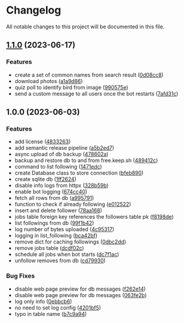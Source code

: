 # Changelog

All notable changes to this project will be documented in this file.

## [1.1.0](https://github.com/andregri/ebird-telegram-bot/compare/v1.0.0...v1.1.0) (2023-06-17)


### Features

* create a set of common names from search result ([0d08cc8](https://github.com/andregri/ebird-telegram-bot/commit/0d08cc85e1b12070fdb195edc3b904bb453c1488))
* download photos ([a1a9d86](https://github.com/andregri/ebird-telegram-bot/commit/a1a9d863cdee3aa29689ec13fee4ee3c64d0e543))
* quiz poll to identify bird from image ([990575e](https://github.com/andregri/ebird-telegram-bot/commit/990575e909de984df0ffe4af768766250cdcbbab))
* send a custom message to all users once the bot restarts ([7afd31c](https://github.com/andregri/ebird-telegram-bot/commit/7afd31c7b9a8410f71b3285d7e92ead8ac66a69f))

## 1.0.0 (2023-06-03)


### Features

* add license ([4833263](https://github.com/andregri/ebird-telegram-bot/commit/4833263ecb58a59575cadf47a86bb9052b20e8fa))
* add semantic release pipeline ([a5b2ed7](https://github.com/andregri/ebird-telegram-bot/commit/a5b2ed7dac84dc0c0bbe890a85562cdf85d760bd))
* async upload of db backup ([478602a](https://github.com/andregri/ebird-telegram-bot/commit/478602a8b80b8018b6c5c50effb5c4f2f6365194))
* backup and restore db to and from free.keep.sh ([489412c](https://github.com/andregri/ebird-telegram-bot/commit/489412c3c8eb902ec6d1fc73d86c0a86edce5069))
* command to list following ([1471edc](https://github.com/andregri/ebird-telegram-bot/commit/1471edc41c3305602aa9617ddc81020928092015))
* create Database class to store connection ([bfeb890](https://github.com/andregri/ebird-telegram-bot/commit/bfeb890d2ff76dd029074234a960b422c25dc896))
* create sqlite db ([1ff2624](https://github.com/andregri/ebird-telegram-bot/commit/1ff26246f47e6c23427edbe129ea5311f3f6119b))
* disable info logs from httpx ([328b59b](https://github.com/andregri/ebird-telegram-bot/commit/328b59b56d0294d2c2ea37074be69abcbc9f04a1))
* enable bot logging ([674cc40](https://github.com/andregri/ebird-telegram-bot/commit/674cc40d49c36d892c978473499a99e13923083e))
* fetch all rows from db ([a995791](https://github.com/andregri/ebird-telegram-bot/commit/a995791cd1000b6287d966bde0e7b2da8e3d9c7b))
* function to check if already following ([e012522](https://github.com/andregri/ebird-telegram-bot/commit/e0125220a29b779e6325837593f747624dd057df))
* insert and delete follower ([78aa168](https://github.com/andregri/ebird-telegram-bot/commit/78aa16822df84b2b5ec0f7298de647591616edc3))
* jobs table foreign key references the followers table pk ([f8198de](https://github.com/andregri/ebird-telegram-bot/commit/f8198de2045b0b4e378ccd54ea8d5f18427aaf90))
* list followings from db ([99f1b42](https://github.com/andregri/ebird-telegram-bot/commit/99f1b426f036eb7291d618af9061b8d337ce4ae2))
* log number of bytes uploaded ([4c95317](https://github.com/andregri/ebird-telegram-bot/commit/4c95317d5b80be30ac24f5908b51e639025e5915))
* logging in list_following ([bca42bf](https://github.com/andregri/ebird-telegram-bot/commit/bca42bfdf781fbfc93fde9e25a0ddfcd85e48a21))
* remove dict for caching followings ([0dbc2dd](https://github.com/andregri/ebird-telegram-bot/commit/0dbc2dd868287f1c37f0d78c3aff5b212b62b261))
* remove jobs table ([dcdf02c](https://github.com/andregri/ebird-telegram-bot/commit/dcdf02c2dd295bbf5491d045ea795f92e2f55f43))
* schedule all jobs when bot starts ([dc7f1ac](https://github.com/andregri/ebird-telegram-bot/commit/dc7f1ac4cd4a6fa8743be8d8f16d6b1380f450ea))
* unfollow removes from db ([cd79930](https://github.com/andregri/ebird-telegram-bot/commit/cd7993049f21f15cecdae70874755597c432f378))


### Bug Fixes

* disable web page preview for db messages ([f262e14](https://github.com/andregri/ebird-telegram-bot/commit/f262e14efc802e18fc666d7e2c3564fc598d1d8b))
* disable web page preview for db messages ([063fe2b](https://github.com/andregri/ebird-telegram-bot/commit/063fe2bcd92bda9f55aaeb73a8b49a4683308574))
* log only info ([0ebbcb6](https://github.com/andregri/ebird-telegram-bot/commit/0ebbcb6f03dec7fc16be89af5feb20513f293794))
* no need to set log config ([4201bf5](https://github.com/andregri/ebird-telegram-bot/commit/4201bf5cbfa442c49aaf4dc1706c75463d32a7d1))
* typo in table name ([b7c9a94](https://github.com/andregri/ebird-telegram-bot/commit/b7c9a944346bc0b15b142c1c0744b7b3651d1e8e))
